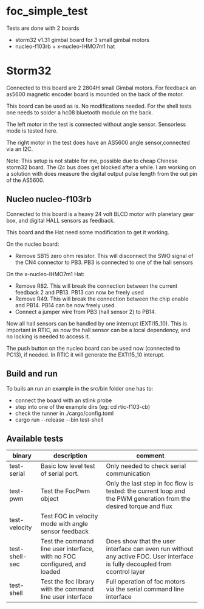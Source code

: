 # foc_simple_test

Tests are done with 2 boards
* storm32 v1.31    gimbal board for 3 small gimbal motors
* nucleo-f103rb + x-nucleo-IHMO7m1 hat

# Storm32 

Connected to this board are 2 2804H small Gimbal motors. For feedback an as5600 magnetic encoder board is mounded on the back of the motor. 

This board can be used as is. No modifications needed.
For the shell tests one needs to solder a hc08 bluetooth module on the back.

The left motor in the test is connected without angle sensor. 
Sensorless mode is tested here.

The right motor in the test does have an AS5600 angle sensor,connected via an I2C.

Note: This setup is not stable for me, possible due to cheap Chinese storm32 board. The i2c bus does get blocked after a while. I am working on a solution with does measure the digital output pulse length from the out pin of the AS5600.


## Nucleo nucleo-f103rb

Connected to this board is a heavy 24 volt BLCD motor with planetary gear box, and digital HALL sensors as feedback.

This board and the Hat need some modification to get it working.

On the nucleo board:
* Remove SB15 zero ohm resistor. This will disconnect  the SWO signal of the CN4 connector to PB3. PB3 is connected to one of the hall sensors

On the x-nucleo-IHMO7m1 Hat:
* Remove R82. This will break the connection between the current feedback 2 and PB13. PB13 can now be freely used
* Remove R49. This will break the connection between the chip enable and PB14. PB14 can be now freely used.
* Connect a jumper wire from PB3 (hall sensor 2) to PB14.

Now all hall sensors can be handled by one interrupt (EXTI15_10). This is important in RTIC, as now the hall sensor can be a local dependency, and no locking is needed to access it.

The push button on the nucleo board can be used now (connected to PC13), if needed. In RTIC it will generate the EXTI15_10 interupt.

## Build and run

To buils an run an example in the src/bin folder one has to:
* connect the board with an stlink probe
* step into one of the example dirs (eg: cd rtic-f103-cb)
* check the runner in ./cargo/config.toml 
* cargo run --release --bin test-shell

## Available tests

| binary | description | comment |
|  --- | --- | ---  |
|test-serial|Basic low level test of serial  port.| Only needed to check serial communication|
|test-pwm|Test the FocPwm object | Only the last step in foc flow is tested: the current loop and the PWM generation from the desired torque and flux  |
|test-velocity|Test FOC in velocity mode with angle sensor feedback| 
test-shell-sec|Test the command line user interface, with no FOC configured, and loaded| Does show that the user interface can even run without any active FOC. User interface is fully decoupled from ccontrol layer
|test-shell|Test the foc library with the command line user interface|Full operation of foc motors via the serial command line interface|